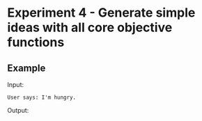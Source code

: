 # Experiment 4 - Generate simple ideas with all core objective functions

## Example

Input: 

```
User says: I'm hungry.
```

Output:

```


